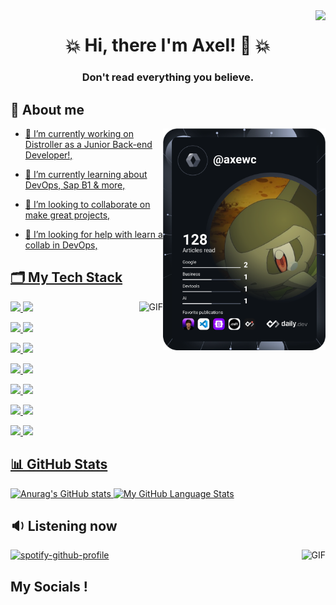 

<!--
  Visitors
-->
<img align="right" src="https://visitor-badge.glitch.me/badge?page_id=Axewc" />

<!--
  My presentation
-->
<h1 align="center">💥 Hi, there I'm Axel! 👋 </a> 💥 </h1>
<h3 align="center" 👨‍💻 Computer Science || 💻 Web Development || 🎮 Videogames </h3>
<h3 align="center">Don't read everything you believe.</h3>

## 🦊 About me
<a href="https://app.daily.dev/axewc"> <img align="right" img src="https://github.com/Axewc/Axewc/blob/main/devcard.svg" width="260" alt="Axel's Dev Card"/>

- 🔭 I’m currently working on Distroller as a Junior Back-end Developer!,
  
- 🌱 I’m currently learning about DevOps, Sap B1 & more,
  
- 👯 I’m looking to collaborate on make great projects,
  
- 🤔 I’m looking for help with learn a collab in DevOps,

<!-- <a href="https://app.daily.dev/axewc"> <img align="right" img src="https://github.com/Axewc/Axewc/blob/main/devcard.svg" width="250" alt="Axel's Dev Card"/></a>
-->

<!--
   Languages and Tools
-->
## 🗂 My Tech Stack
<img align="right" alt="GIF" height="150" src="https://giffiles.alphacoders.com/175/175691.gif" />
<!--code><img height="35" src=""></code--> 
 
<p><img height="35" src="https://cdn.icon-icons.com/icons2/2415/PNG/512/postgresql_plain_wordmark_logo_icon_146390.png">
<img height="35" src="https://cdn.icon-icons.com/icons2/1159/PNG/256/linux_81610.png">
 

<p><img height="35" src="https://cdn.icon-icons.com/icons2/2107/PNG/512/file_type_css_icon_130661.png">
<img height="35" src="https://cdn.icon-icons.com/icons2/112/PNG/512/python_18894.png">

<p><img height="35" src="https://cdn.icon-icons.com/icons2/159/PNG/256/java_22523.png">
<img height="35" src="https://cdn.icon-icons.com/icons2/1381/PNG/512/applicationshaskell_93694.png">
 
  
<p><img height="35" src="https://cdn.icon-icons.com/icons2/2107/PNG/512/file_type_racket_icon_130211.png">
<img height="35" src="https://cdn.icon-icons.com/icons2/273/PNG/256/icon_sql_256_30046.png">

<p><img height="35" src="https://cdn.icon-icons.com/icons2/2107/PNG/512/file_type_git_icon_130581.png">
<img height="35" src="https://cdn.icon-icons.com/icons2/615/PNG/256/Visual_Studio_icon-icons.com_56597.png">
 
  
<p><img height="35" src="https://cdn.icon-icons.com/icons2/2667/PNG/512/folder_latex_tex_icon_161289.png">
<img height="35" src="https://cdn.icon-icons.com/icons2/615/PNG/256/Windows_icon-icons.com_56585.png">

<p><img height="35" src="https://cdn.icon-icons.com/icons2/70/PNG/512/ubuntu_14143.png">
<img height="35" src="https://cdn.icon-icons.com/icons2/615/PNG/256/Visual_Code_icon-icons.com_56584.png">

  
<!--
  Github stats
-->
## 📊 GitHub Stats

  
  ![Anurag's GitHub stats](https://github-readme-stats.vercel.app/api?username=Axewc&theme=tokyonight&show_icons=true)
  [![My GitHub Language Stats](https://github-readme-stats.vercel.app/api/top-langs/?username=Axewc&langs_count=5&theme=tokyonight)]()


## 🔉 Listening now
<img align="right" alt="GIF" height="250" src="https://c.tenor.com/87F-ga-VtA0AAAAC/anime-chill.gif" />

[![spotify-github-profile](https://spotify-github-profile.vercel.app/api/view?uid=12175246015&cover_image=true&theme=default)](https://github.com/kittinan/spotify-github-profile)
  
<!--
  My social media.
-->
##  My Socials !
